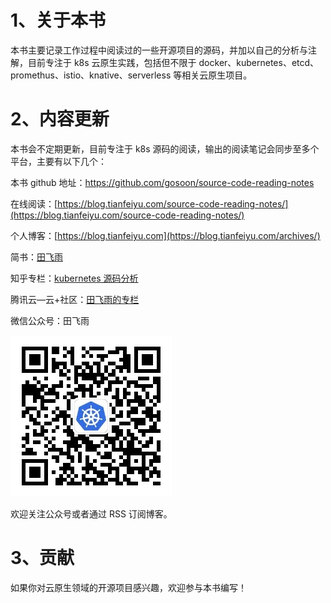 # 1、关于本书

本书主要记录工作过程中阅读过的一些开源项目的源码，并加以自己的分析与注解，目前专注于 k8s 云原生实践，包括但不限于 docker、kubernetes、etcd、promethus、istio、knative、serverless 等相关云原生项目。



# 2、内容更新

本书会不定期更新，目前专注于 k8s 源码的阅读，输出的阅读笔记会同步至多个平台，主要有以下几个：

本书 github 地址：https://github.com/gosoon/source-code-reading-notes

在线阅读：[https://blog.tianfeiyu.com/source-code-reading-notes/](https://blog.tianfeiyu.com/source-code-reading-notes/)

个人博客：[https://blog.tianfeiyu.com](https://blog.tianfeiyu.com/archives/)

简书：[田飞雨](https://www.jianshu.com/u/a004b422adae)

知乎专栏：[kubernetes 源码分析](https://zhuanlan.zhihu.com/c_1195294063723929600)

腾讯云—云+社区：[田飞雨的专栏](https://cloud.tencent.com/developer/user/474918)

微信公众号：田飞雨

<img src="images/tianfeiyu.png"></img>

欢迎关注公众号或者通过 RSS 订阅博客。



# 3、贡献

如果你对云原生领域的开源项目感兴趣，欢迎参与本书编写！

